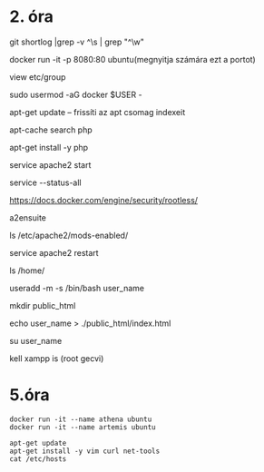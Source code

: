 # 2. óra

git shortlog |grep -v ^\s | grep "^\w"

docker run -it -p 8080:80 ubuntu(megnyitja számára ezt a portot)

view etc/group

sudo usermod -aG docker $USER - 

apt-get update – frissíti az apt csomag indexeit

apt-cache search php

apt-get install -y php

service apache2 start

service --status-all

https://docs.docker.com/engine/security/rootless/

a2ensuite 

ls /etc/apache2/mods-enabled/

service apache2 restart

ls /home/

useradd -m -s /bin/bash user_name

mkdir public_html

echo user_name > ./public_html/index.html

su user_name

kell xampp is (root gecvi)

# 5.óra

```console
docker run -it --name athena ubuntu
docker run -it --name artemis ubuntu

apt-get update
apt-get install -y vim curl net-tools
cat /etc/hosts
```
